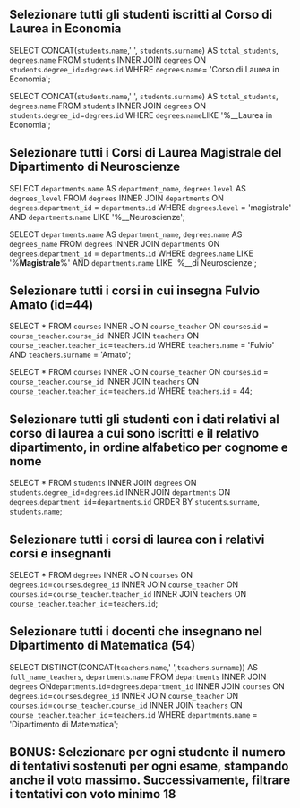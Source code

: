 ## Selezionare tutti gli studenti iscritti al Corso di Laurea in Economia

SELECT CONCAT(`students`.`name`,' ', `students`.`surname`) AS `total_students`, `degrees`.`name` FROM `students` INNER JOIN `degrees` ON `students`.`degree_id`=`degrees`.`id` WHERE `degrees`.`name`= 'Corso di Laurea in Economia';

<!-- OPPURE -->

SELECT CONCAT(`students`.`name`,' ', `students`.`surname`) AS `total_students`, `degrees`.`name` FROM `students` INNER JOIN `degrees` ON `students`.`degree_id`=`degrees`.`id` WHERE `degrees`.`name`LIKE '%__Laurea in Economia';

## Selezionare tutti i Corsi di Laurea Magistrale del Dipartimento di Neuroscienze

SELECT `departments`.`name` AS `department_name`, `degrees`.`level` AS `degrees_level`  FROM `degrees` INNER JOIN `departments` ON `degrees`.`department_id` = `departments`.`id` WHERE `degrees`.`level` = 'magistrale' AND `departments`.`name` LIKE '%__Neuroscienze';

<!-- OPPURE -->

SELECT `departments`.`name` AS `department_name`, `degrees`.`name` AS `degrees_name` FROM `degrees` INNER JOIN `departments` ON `degrees`.`department_id` = `departments`.`id` WHERE `degrees`.`name` LIKE '%__Magistrale__%' AND `departments`.`name` LIKE '%__di Neuroscienze';

## Selezionare tutti i corsi in cui insegna Fulvio Amato (id=44)

SELECT * FROM `courses` INNER JOIN `course_teacher` ON `courses`.`id` = `course_teacher`.`course_id` INNER JOIN `teachers` ON `course_teacher`.`teacher_id`=`teachers`.`id` WHERE `teachers`.`name` = 'Fulvio' AND `teachers`.`surname` = 'Amato';

<!-- OPPURE -->

SELECT * FROM `courses` INNER JOIN `course_teacher` ON `courses`.`id` = `course_teacher`.`course_id` INNER JOIN `teachers` ON `course_teacher`.`teacher_id`=`teachers`.`id` WHERE `teachers`.`id` = 44;

## Selezionare tutti gli studenti con i dati relativi al corso di laurea a cui sono iscritti e il relativo dipartimento, in ordine alfabetico per cognome e nome

SELECT * FROM `students` INNER JOIN `degrees` ON `students`.`degree_id`=`degrees`.`id` INNER JOIN `departments` ON `degrees`.`department_id`=`departments`.`id` ORDER BY `students`.`surname`, `students`.`name`;

## Selezionare tutti i corsi di laurea con i relativi corsi e insegnanti

SELECT * FROM `degrees` INNER JOIN `courses` ON `degrees`.`id`=`courses`.`degree_id` INNER JOIN `course_teacher` ON `courses`.`id`=`course_teacher`.`teacher_id` INNER JOIN `teachers` ON `course_teacher`.`teacher_id`=`teachers`.`id`;

## Selezionare tutti i docenti che insegnano nel Dipartimento di Matematica (54)

SELECT DISTINCT(CONCAT(`teachers`.`name`,' ',`teachers`.`surname`)) AS `full_name_teachers`, `departments`.`name` FROM `departments` INNER JOIN `degrees` ON`departments`.`id`=`degrees`.`department_id` INNER JOIN `courses` ON `degrees`.`id`=`courses`.`degree_id` INNER JOIN `course_teacher` ON `courses`.`id`=`course_teacher`.`course_id` INNER JOIN `teachers` ON `course_teacher`.`teacher_id`=`teachers`.`id` WHERE `departments`.`name` = 'Dipartimento di Matematica';

## BONUS: Selezionare per ogni studente il numero di tentativi sostenuti per ogni esame, stampando anche il voto massimo. Successivamente, filtrare i tentativi con voto minimo 18